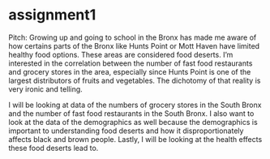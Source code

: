 # assignment1
Pitch: Growing up and going to school in the Bronx has made me aware of how certains parts of the Bronx like Hunts Point or Mott Haven have limited healthy food options. These areas are considered food deserts. I’m interested in the correlation between the number of fast food restaurants and grocery stores in the area, especially since Hunts Point is one of the largest distributors of fruits and vegetables. The dichotomy of that reality is very ironic and telling.

I will be looking at data of the numbers of grocery stores in the South Bronx and the number of fast food restaurants in the South Bronx. I also want to look at the data of the demographics as well because the demographics is important to understanding food deserts and how it disproportionately affects black and brown people. Lastly, I will be looking at the health effects these food deserts lead to.
